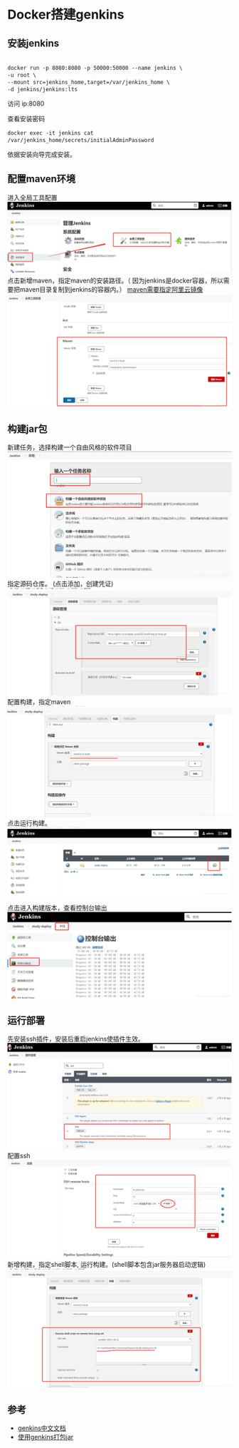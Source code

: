 

# Docker搭建genkins



## 安装jenkins

```shell

docker run -p 8080:8080 -p 50000:50000 --name jenkins \
-u root \
--mount src=jenkins_home,target=/var/jenkins_home \
-d jenkins/jenkins:lts
```
访问 ip:8080

查看安装密码

```
docker exec -it jenkins cat /var/jenkins_home/secrets/initialAdminPassword
```

依据安装向导完成安装。



## 配置maven环境
进入全局工具配置
![图](install_jenkins/20201001161424792.png)
点击新增maven，指定maven的安装路径。（ 因为jenkins是docker容器，所以需要把maven目录复制到jenkins的容器内。） [maven需要指定阿里云镜像](https://zhuanlan.zhihu.com/p/71998219)
![在这里插入图片描述](install_jenkins/20201001161800590.png)

## 构建jar包
新建任务，选择构建一个自由风格的软件项目
![在这里插入图片描述](install_jenkins/20201001162314265.png)
指定源码仓库。 (点击添加，创建凭证)
![在这里插入图片描述](install_jenkins/20201001162404303.png)
配置构建，指定maven
![在这里插入图片描述](install_jenkins/20201001162521679.png)
点击运行构建。
![在这里插入图片描述](install_jenkins/20201001162616716.png)

点击进入构建版本，查看控制台输出
![在这里插入图片描述](install_jenkins/20201001162715100.png)
## 运行部署
先安装ssh插件，安装后重启jenkins使插件生效。
![在这里插入图片描述](install_jenkins/20201001165534984.png)
配置ssh
![在这里插入图片描述](install_jenkins/20201001165714757.png)
新增构建，指定shell脚本,  运行构建。(shell脚本包含jar服务器启动逻辑)
![在这里插入图片描述](install_jenkins/20201001165813952.png)

## 参考
- [genkins中文文档](https://www.jenkins.io/zh/doc/)
- [使用genkins打包jar](https://mp.weixin.qq.com/s/tQqvgSc9cHBtnqRQSbI4aw)

